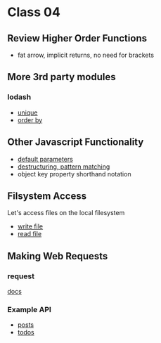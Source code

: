 # Class 04

## Review Higher Order Functions

- fat arrow, implicit returns, no need for brackets

## More 3rd party modules

### lodash

- [unique](https://lodash.com/docs/4.17.15#uniq)
- [order by](https://lodash.com/docs/4.17.15#orderBy)

## Other Javascript Functionality

- [default parameters](https://developer.mozilla.org/en-US/docs/Web/JavaScript/Reference/Functions/Default_parameters)
- [destructuring, pattern matching](https://developer.mozilla.org/en-US/docs/Web/JavaScript/Reference/Operators/Destructuring_assignment)
- object key property shorthand notation

## Filsystem Access

Let's access files on the local filesystem

- [write file](https://nodejs.org/docs/latest-v9.x/api/fs.html#fs_fs_writefile_file_data_options_callback)
- [read file](https://nodejs.org/docs/latest-v9.x/api/fs.html#fs_fs_readfile_path_options_callback)

## Making Web Requests

### request

[docs](https://github.com/request/request)

### Example API

- [posts](https://jsonplaceholder.typicode.com/posts)
- [todos](https://jsonplaceholder.typicode.com/todos)


